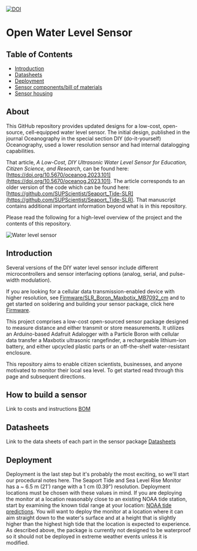[![DOI](https://zenodo.org/badge/243609204.svg)](https://zenodo.org/badge/latestdoi/243609204)

# Open Water Level Sensor
## Table of Contents 
- [Introduction](#Introduction)
- [Datasheets](#Datasheets)
- [Deployment](#Deployment)
- [Sensor components/bill of materials](Fabrication/BOM)  
- [Sensor housing](Fabrication/Enclosure%20and%20Assembly)

## About
This GitHub repository provides updated designs for a low-cost, open-source, cell-equipped water level sensor. The initial design, published in the journal Oceanography in the special section DIY (do-it-yourself) Oceanography, used a lower resolution sensor and had internal datalogging capabilities. 

That article, *A Low-Cost, DIY Ultrasonic Water Level Sensor for Education, Citizen Science, and Research*, can be found here: [https://doi.org/10.5670/oceanog.2023.101](https://doi.org/10.5670/oceanog.2023.101). The article corresponds to an older version of the code which can be found here: [https://github.com/SUPScientist/Seaport_Tide-SLR](https://github.com/SUPScientist/Seaport_Tide-SLR). That manuscript contains additional important information beyond what is in this repository. 

Please read the following for a high-level overview of the project and the contents of this repository.

![Water level sensor](Photos/SMCKERR_WL_WL01.jpeg)

## Introduction
Several versions of the DIY water level sensor include different microcontrollers and sensor interfacing options (analog, serial, and pulse-width modulation). 

If you are looking for a cellular data transmission-enabled device with higher resolution, see [Firmware/SLR_Boron_Maxbotix_MB7092_cm](Firmware/SLR_Boron_Maxbotix_MB7092_cm) and to get started on soldering and building your sensor package, click here [Firmware](Firmware).

This project comprises a low-cost open-sourced sensor package designed to measure distance and either transmit or store measurements.  It utilizes an Arduino-based Adafruit Adalogger with a Particle Boron with cellular data transfer a Maxbotix ultrasonic rangefinder, a rechargeable lithium-ion battery, and either upcycled plastic parts or an off-the-shelf water-resistant enclosure. 

This repository aims to enable citizen scientists, businesses, and anyone motivated to monitor their local sea level. To get started read through this page and subsequent directions. 

## How to build a sensor
Link to costs and instructions
[BOM](BOM)

## Datasheets
Link to  the data sheets of each part in the sensor package
[Datasheets](Datasheets)

## Deployment
Deployment is the last step but it's probably the most exciting, so we'll start our procedural notes here. The Seaport Tide and Sea Level Rise Monitor has a ~ 6.5 m (21') range with a 1 cm (0.39") resolution. Deployment locations must be chosen with these values in mind. If you are deploying the monitor at a location reasonably close to an existing NOAA tide station, start by examining the known tidal range at your location: [NOAA tide predictions](https://tidesandcurrents.noaa.gov/tide_predictions.html). You will want to deploy the monitor at a location where it can aim straight down to the water's surface and at a height that is slightly higher than the highest high tide that the location is expected to experience. As described above, the package is currently not designed to be waterproof so it should not be deployed in extreme weather events unless it is modified.